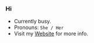 ### Hi

- Currently busy.
- Pronouns: `She / Her`
- Visit my [Website](https://blog.kimiblock.top/about) for more info.
